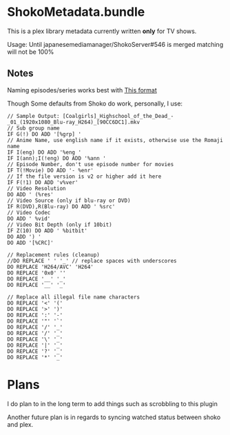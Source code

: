 ShokoMetadata.bundle
====================
This is a plex library metadata currently written **only** for TV shows.

Usage:
Until japanesemediamanager/ShokoServer#546 is merged matching will not be 100%

## Notes
Naming episodes/series works best with [This format](https://support.plex.tv/hc/en-us/articles/200220687-Naming-Series-Season-Based-TV-Shows)

Though Some defaults from Shoko do work, personally, I use:

```
// Sample Output: [Coalgirls]_Highschool_of_the_Dead_-_01_(1920x1080_Blu-ray_H264)_[90CC6DC1].mkv
// Sub group name
IF G(!) DO ADD '[%grp] '
// Anime Name, use english name if it exists, otherwise use the Romaji name
IF I(eng) DO ADD '%eng '
IF I(ann);I(!eng) DO ADD '%ann '
// Episode Number, don't use episode number for movies
IF T(!Movie) DO ADD '- %enr'
// If the file version is v2 or higher add it here
IF F(!1) DO ADD 'v%ver'
// Video Resolution
DO ADD ' (%res'
// Video Source (only if blu-ray or DVD)
IF R(DVD),R(Blu-ray) DO ADD ' %src'
// Video Codec
DO ADD ' %vid'
// Video Bit Depth (only if 10bit)
IF Z(10) DO ADD ' %bitbit'
DO ADD ') '
DO ADD '[%CRC]'

// Replacement rules (cleanup)
//DO REPLACE ' ' '_' // replace spaces with underscores
DO REPLACE 'H264/AVC' 'H264'
DO REPLACE '0x0' ''
DO REPLACE '__' '_'
DO REPLACE '__' '_'

// Replace all illegal file name characters
DO REPLACE '<' '('
DO REPLACE '>' ')'
DO REPLACE ':' '-'
DO REPLACE '"' '`'
DO REPLACE '/' '_'
DO REPLACE '/' '_'
DO REPLACE '\' '_'
DO REPLACE '|' '_'
DO REPLACE '?' '_'
DO REPLACE '*' '_'
```

# Plans

I do plan to in the long term to add things such as scrobbling to this plugin

Another future plan is in regards to syncing watched status between shoko and plex.